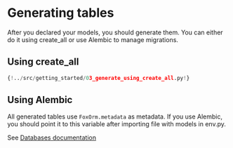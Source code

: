 # Generating tables

After you declared your models, you should generate them.
You can either do it using create_all or use Alembic to manage migrations.

## Using create_all

```python
{!../src/getting_started/03_generate_using_create_all.py!}
```

## Using Alembic

All generated tables use `FoxOrm.metadata` as metadata.
If you use Alembic, you should point it to this variable after
importing file with models in env.py.

See [Databases documentation](https://www.encode.io/databases/tests_and_migrations/)